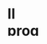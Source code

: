 <svg width="100" height="100" xmlns="http://www.w3.org/2000/svg">
<foreignObject width="100" height="100">
    <div xmlns="http://www.w3.org/1999/xhtml">
        <ul>
           <h1>Il progetto realizzato consiste nella creazione di un moltiplicatore a 4 bit, implementato tramite il 
programma “Tkgate”. </h1> 

<h4>Il software sfrutta una serie di AND per ottenere i prodotti parziali che, inseriti nei   
Ripple-Carry-Adder,  forniscono il risultato finale. Il'RCA (addizionatore a propagazione del riporto) 
sfrutta una serie di Half Adder e Full Adder che propagano in orizzontale il resto e in verticale 
effettuano le somme tra i vari prodotti parziali.  
Avendo a disposizione 4 bit d'ingresso, i numeri che si possono rappresentare vanno da 0 a 15, 
mentre in uscita, avendo 8 bit a disposizione, risultano fino a 225. Sia in uscita che in entrata i 
numeri sono rappresentati in base esadecimale, quindi fanno uso di 16 simboli che sono le dieci 
cifre decimali e le lettere dalla a alla f.</h4>
</ul></div>
</foreignObject>
</svg>



